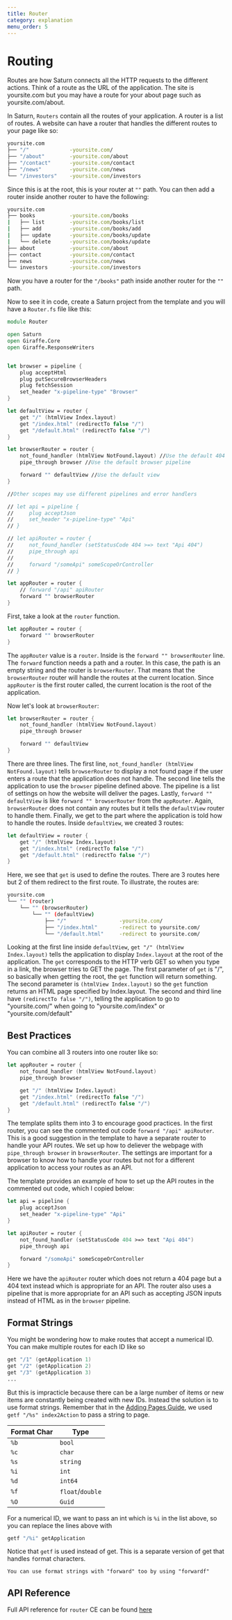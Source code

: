 ```yaml
---
title: Router
category: explanation
menu_order: 5
---
```


# Routing

Routes are how Saturn connects all the HTTP requests to the different actions. Think of a route as the URL of the application. The site is yoursite.com but you may have a route for your about page such as yoursite.com/about.

In Saturn, `Routers` contain all the routes of your application. A router is a list of routes. A website can have a router that handles the different routes to your page like so:

```bash
yoursite.com
├── "/"             -yoursite.com/
├── "/about"        -yoursite.com/about
├── "/contact"      -yoursite.com/contact
├── "/news"         -yoursite.com/news
└── "/investors"    -yoursite.com/investors
```

Since this is at the root, this is your router at `""` path. You can then add a router inside another router to have the following:

```bash
yoursite.com
├── books           -yoursite.com/books
|   ├── list        -yoursite.com/books/list
|   ├── add         -yoursite.com/books/add
|   ├── update      -yoursite.com/books/update
|   └── delete      -yoursite.com/books/update
├── about           -yoursite.com/about
├── contact         -yoursite.com/contact
├── news            -yoursite.com/news
└── investors       -yoursite.com/investors
```

Now you have a router for the `"/books"` path inside another router for the `""` path.

Now to see it in code, create a Saturn project from the template and you will have a `Router.fs` file like this:

```fsharp
module Router

open Saturn
open Giraffe.Core
open Giraffe.ResponseWriters


let browser = pipeline {
    plug acceptHtml
    plug putSecureBrowserHeaders
    plug fetchSession
    set_header "x-pipeline-type" "Browser"
}

let defaultView = router {
    get "/" (htmlView Index.layout)
    get "/index.html" (redirectTo false "/")
    get "/default.html" (redirectTo false "/")
}

let browserRouter = router {
    not_found_handler (htmlView NotFound.layout) //Use the default 404 webpage
    pipe_through browser //Use the default browser pipeline

    forward "" defaultView //Use the default view
}

//Other scopes may use different pipelines and error handlers

// let api = pipeline {
//     plug acceptJson
//     set_header "x-pipeline-type" "Api"
// }

// let apiRouter = router {
//     not_found_handler (setStatusCode 404 >=> text "Api 404")
//     pipe_through api
//
//     forward "/someApi" someScopeOrController
// }

let appRouter = router {
    // forward "/api" apiRouter
    forward "" browserRouter
}
```

First, take a look at the `router` function.

```fsharp
let appRouter = router {
    forward "" browserRouter
}
```

The `appRouter` value is a `router`. Inside is the `forward "" browserRouter` line. The `forward` function needs a path and a router. In this case, the path is an empty string and the router is `browserRouter`. That means that the `browserRouter` router will handle the routes at the current location. Since `appRouter` is the first router called, the current location is the root of the application.

Now let's look at `browserRouter`:

```fsharp
let browserRouter = router {
    not_found_handler (htmlView NotFound.layout)
    pipe_through browser

    forward "" defaultView
}
```

There are three lines. The first line, `not_found_handler (htmlView NotFound.layout)` tells `browserRouter` to display a not found page if the user enters a route that the application does not handle. The second line tells the application to use the `browser` pipeline defined above. The pipeline is a list of settings on how the website will deliver the pages. Lastly, `forward "" defaultView` is like `forward "" browserRouter` from the `appRouter`. Again, `browserRouter` does not contain any routes but it tells the `defaultView` router to handle them. Finally, we get to the part where the application is told how to handle the routes. Inside `defaultView`, we created 3 routes:

```fsharp
let defaultView = router {
    get "/" (htmlView Index.layout)
    get "/index.html" (redirectTo false "/")
    get "/default.html" (redirectTo false "/")
}
```

Here, we see that `get` is used to define the routes. There are 3 routes here but 2 of them redirect to the first route. To illustrate, the routes are:

```bash
yoursite.com
└── "" (router)
    └── "" (browserRouter)
        └── "" (defaultView)
            ├── "/"                 -yoursite.com/
            ├── "/index.html"       -redirect to yoursite.com/
            └── "/default.html"     -redirect to yoursite.com/
```

Looking at the first line inside `defaultView`, `get "/" (htmlView Index.layout)` tells the application to display `Index.layout` at the root of the application. The `get` corresponds to the HTTP verb GET so when you type in a link, the browser tries to GET the page. The first parameter of `get` is "/", so basically when getting the root, the `get` function will return something. The second parameter is `(htmlView Index.layout)` so the `get` function returns an HTML page specified by Index.layout. The second and third line have `(redirectTo false "/")`, telling the application to go to "yoursite.com/" when going to "yoursite.com/index" or "yoursite.com/default"

## Best Practices

You can combine all 3 routers into one router like so:

```fsharp
let appRouter = router {
    not_found_handler (htmlView NotFound.layout)
    pipe_through browser

    get "/" (htmlView Index.layout)
    get "/index.html" (redirectTo false "/")
    get "/default.html" (redirectTo false "/")
}
```

The template splits them into 3 to encourage good practices. In the first router, you can see the commented out code `forward "/api" apiRouter`. This is a good suggestion in the template to have a separate router to handle your API routes. We set up how to deliever the webpage with `pipe_through browser` in `browserRouter`. The settings are important for a browser to know how to handle your routes but not for a different application to access your routes as an API.

The template provides an example of how to set up the API routes in the commented out code, which I copied below:

```fsharp
let api = pipeline {
    plug acceptJson
    set_header "x-pipeline-type" "Api"
}

let apiRouter = router {
    not_found_handler (setStatusCode 404 >=> text "Api 404")
    pipe_through api

    forward "/someApi" someScopeOrController
}

```

Here we have the `apiRouter` router which does not return a 404 page but a 404 text instead which is appropriate for an API. The router also uses a pipeline that is more appropriate for an API such as accepting JSON inputs instead of HTML as in the `browser` pipeline.

## Format Strings

You might be wondering how to make routes that accept a numerical ID. You can make multiple routes for each ID like so

```fsharp
get "/1" (getApplication 1)
get "/2" (getApplication 2)
get "/3" (getApplication 3)
...
```

But this is impracticle because there can be a large number of items or new items are constantly being created with new IDs. Instead the solution is to use format strings. Remember that in the [Adding Pages Guide](adding-pages.md), we used `getf "/%s" index2Action` to pass a string to page.

| Format Char | Type |
| ----------- | ---- |
| `%b` | `bool` |
| `%c` | `char` |
| `%s` | `string` |
| `%i` | `int` |
| `%d` | `int64` |
| `%f` | `float`/`double` |
| `%O` | `Guid` |

For a numerical ID, we want to pass an int which is `%i` in the list above, so you can replace the lines above with

```fsharp
getf "/%i" getApplication
```

Notice that `getf` is used instead of get. This is a separate version of get that handles `f`ormat characters.

    You can use format strings with "forward" too by using "forwardf"

## API Reference

Full API reference for `router` CE can be found [here](../reference/Saturn/saturn-router-routerbuilder.html)